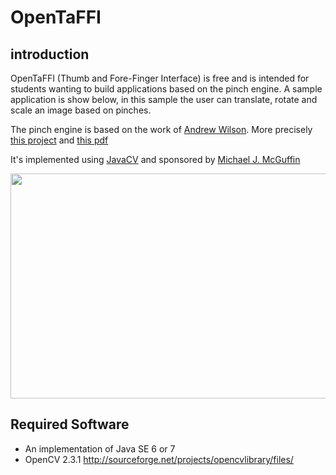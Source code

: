 # OpenTaFFI #
## introduction ##
OpenTaFFI (Thumb and Fore-Finger Interface) is free and is intended for students wanting to build applications based on the pinch engine. A sample application is show below, in this sample the user can translate, rotate and scale an image based on pinches.

The pinch engine is based on the work of [Andrew Wilson](http://research.microsoft.com/en-us/um/people/awilson/). More precisely [this project](http://research.microsoft.com/en-us/um/people/awilson/publications/wilsonuist2006/wilsonuist2006.html) and [this pdf ](http://research.microsoft.com/en-us/um/people/awilson/publications/wilsonuist2006/UIST%202006%20TAFFI.pdf)

It's implemented using [JavaCV](http://code.google.com/p/javacv/) and sponsored by
[Michael J. McGuffin](http://profs.etsmtl.ca/mmcguffin/)

<a href='http://www.youtube.com/watch?feature=player_embedded&v=aS73m8JJtkM' target='_blank'><img src='http://img.youtube.com/vi/aS73m8JJtkM/0.jpg' width='640' height=360 /></a>

## Required Software ##
  * An implementation of Java SE 6 or 7
  * OpenCV 2.3.1 http://sourceforge.net/projects/opencvlibrary/files/